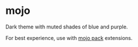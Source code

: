 # mojo
Dark theme with muted shades of blue and purple.

For best experience, use with [mojo pack](https://marketplace.visualstudio.com/items?itemName=aperlman.mojo-pack) extensions.
